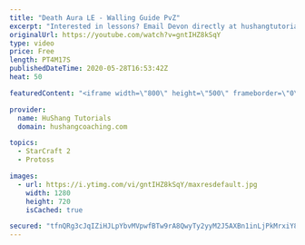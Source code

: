 ```yaml
---
title: "Death Aura LE - Walling Guide PvZ"
excerpt: "Interested in lessons? Email Devon directly at hushangtutorials@outlook.com ------------------------------------------------------------------------------------------------------- Want to support HuShang Tutorials directly? Patreon is a website where you can contribute a monthly donation that will help"
originalUrl: https://youtube.com/watch?v=gntIHZ8kSqY
type: video
price: Free
length: PT4M17S
publishedDateTime: 2020-05-28T16:53:42Z
heat: 50

featuredContent: "<iframe width=\"800\" height=\"500\" frameborder=\"0\" src=\"https://www.youtube.com/embed/gntIHZ8kSqY\" allow=\"accelerometer; autoplay; encrypted-media; gyroscope; picture-in-picture\" allowfullscreen></iframe>"

provider:
  name: HuShang Tutorials
  domain: hushangcoaching.com

topics:
  - StarCraft 2
  - Protoss

images:
  - url: https://i.ytimg.com/vi/gntIHZ8kSqY/maxresdefault.jpg
    width: 1280
    height: 720
    isCached: true

secured: "tfnQRg3cJqIZiHJLpYbvMVpwfBTw9rA8QwyTy2yyM2J5AXBn1inLjPkMrxiY8rTc+w0o3Ne+mMBENu3znH2f+8NpFY6P+vcD3dPxWEf7xDver7N04TdQD7PYZtwXxXRCh29oC+f9GThFqvv3kJm7Mu6p3YEg+DOw92z7v/wmca5m2IRo3fggGeUu/arJ2qesKtHGMQTqNXR5+bUvL/fK1/9j91AO3lhz6J3EE4I368qQk9ZZwzQw0S8aUeQI4oaaF33DCvWX39CO9X7w8Z1Yl5fJwYjyqJl//olUN4KtwM3aiT1H6MaZewzI5M8MXXii08vc1S6Bp+m1cNemRBLAnD/J5fW7vuh95vjr+FDFZ6oERqabcMY2ZP2KpccOfra/XNon0f7aFRFzN4QB5qi4QsOkoZOfYMVtM+8Y6//5MtA=;0izkxFTDKUnnc+16LiRGnw=="
---
```


